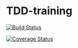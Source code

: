 # TDD-training

[![Build Status](https://travis-ci.org/wojtekPi/TDD-training.svg?branch=master)](https://travis-ci.org/wojtekPi/TDD-training)

[![Coverage Status](https://coveralls.io/repos/github/wojtekPi/TDD-training/badge.svg?branch=master)](https://coveralls.io/github/wojtekPi/TDD-training?branch=master)
